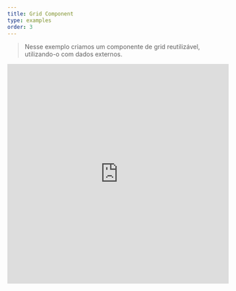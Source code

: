 ```yaml
---
title: Grid Component
type: examples
order: 3
---
```


> Nesse exemplo criamos um componente de grid reutilizável, utilizando-o com dados externos.

<iframe width="100%" height="500" src="https://jsfiddle.net/yyx990803/xkkbfL3L/embedded/result,html,js,css" allowfullscreen="allowfullscreen" frameborder="0"></iframe>
